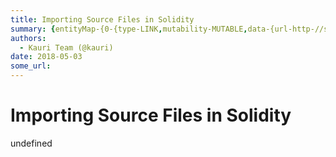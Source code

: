 ```yaml
---
title: Importing Source Files in Solidity
summary: {entityMap-{0-{type-LINK,mutability-MUTABLE,data-{url-http-//solidity.readthedocs.io/en/develop/layout-of-source-files.html?highlight=import-importing-other-source-files}},blocks-[{key-3l4i0,text-This tutorial will show you how to import local and external files.,type-unstyled,depth-0,inlineStyleRanges-,entityRanges-,data-{}},{key-5oqjd,text-,type-unstyled,depth-0,inlineStyleRanges-,entityRanges-,data-{}},{key-am2u2,text-The compilation result will also contain contracts implemented in the impor
authors:
  - Kauri Team (@kauri)
date: 2018-05-03
some_url: 
---
```


# Importing Source Files in Solidity

undefined